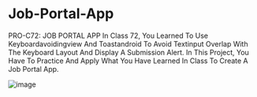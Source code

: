 # Job-Portal-App

PRO-C72: JOB PORTAL APP
In Class 72, You Learned To Use Keyboardavoidingview And Toastandroid To Avoid Textinput Overlap With The Keyboard Layout And Display A Submission Alert. In This Project, You Have To Practice And Apply What You Have Learned In Class To Create A Job Portal App.

![image](https://user-images.githubusercontent.com/72172315/143371501-9611b52b-7af9-4b18-9a86-3f96b014ba11.png)
